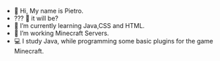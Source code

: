 - 👋 Hi, My name is Pietro.
- ??? 🍒 it will be?
- 🌱 I’m currently learning Java,CSS and HTML.
- 💞️ I’m working Minecraft Servers.
- 💻 I study Java, while programming some basic plugins for the game Minecraft.

<!---
ExadDev/ExadDev is a ✨ special ✨ repository because its `README.md` (this file) appears on your GitHub profile.
You can click the Preview link to take a look at your changes.
--->
